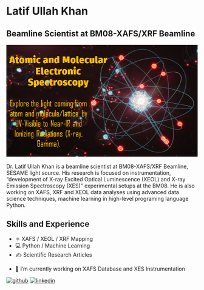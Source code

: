 # Latif Ullah Khan
## Beamline Scientist at BM08-XAFS/XRF Beamline 
![I am Beamline Scientist at BM08-XAFS/XRF Beamline](https://github.com/khanlatif001/khanlatif001/blob/main/background.png)

Dr. Latif Ullah Khan is a beamline scientist at BM08-XAFS/XRF Beamline, SESAME light source. His research is focused on instrumentation, “development of X-ray Excited Optical Luminescence (XEOL) and X-ray Emission Spectroscopy (XES)” experimental setups at the BM08. He is also working on XAFS, XRF and XEOL data analyses using advanced data science techniques, machine learning in high-level programing language Python. 

## Skills and Experience

* ⚛️ XAFS / XEOL / XRF Mapping
* 💻 Python / Machine Learning
* ✍️ Scientific Research Articles

- 🔭 I’m currently working on XAFS Database and XES Instrumentation 


[<img src='https://cdn.jsdelivr.net/npm/simple-icons@3.0.1/icons/github.svg' alt='github' height='40'>](https://github.com/khanlatif001)  [<img src='https://cdn.jsdelivr.net/npm/simple-icons@3.0.1/icons/linkedin.svg' alt='linkedin' height='40'>](https://www.linkedin.com/in/https://www.linkedin.com/in/latif-ullah-khan-711b95124//)  




